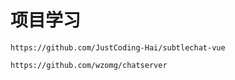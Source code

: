 # 项目学习

```
https://github.com/JustCoding-Hai/subtlechat-vue
```

```
https://github.com/wzomg/chatserver
```

